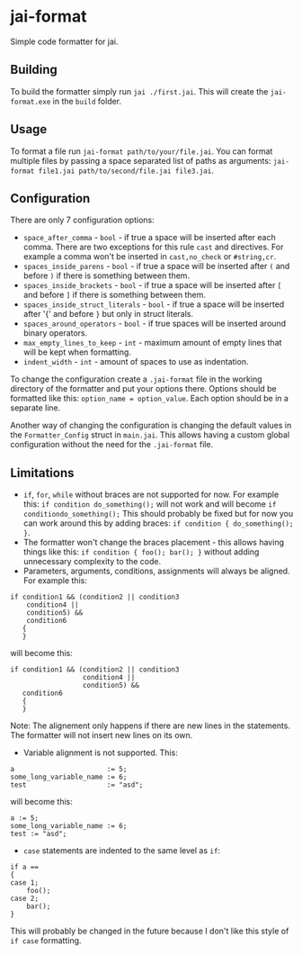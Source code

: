 # jai-format
Simple code formatter for jai.

## Building
To build the formatter simply run `jai ./first.jai`. This will create the `jai-format.exe` in the `build` folder.

## Usage
To format a file run `jai-format path/to/your/file.jai`. You can format multiple files by passing a space separated list of paths as arguments: `jai-format file1.jai path/to/second/file.jai file3.jai`.

## Configuration
There are only 7 configuration options:

* `space_after_comma` - `bool` - if true a space will be inserted after each comma. There are two exceptions for this rule 
  `cast` and directives. For example a comma won't be inserted in `cast,no_check` or `#string,cr`.
* `spaces_inside_parens` - `bool` - if true a space will be inserted after `(` and before `)` if there is something between them.
* `spaces_inside_brackets` - `bool` - if true a space will be inserted after `[` and before `]` if there is something between them.
* `spaces_inside_struct_literals` - `bool` - if true a space will be inserted after '{' and before `}` but only in struct literals.
* `spaces_around_operators` - `bool` - if true spaces will be inserted around binary operators.
* `max_empty_lines_to_keep` - `int` - maximum amount of empty lines that will be kept when formatting.
* `indent_width` - `int` - amount of spaces to use as indentation.

To change the configuration create a `.jai-format` file in the working directory of the formatter and put your options there. 
Options should be formatted like this: `option_name = option_value`. Each option should be in a separate line.

Another way of changing the configuration is changing the default values in the `Formatter_Config` struct in `main.jai`. 
This allows having a custom global configuration without the need for the `.jai-format` file.

## Limitations
* `if`, `for`, `while` without braces are not supported for now. For example this: `if condition do_something();` will not work and 
  will become `if conditiondo_something();` This should probably be fixed but for now you can work around this by adding braces: `if condition { do_something(); }`.
* The formatter won't change the braces placement - this allows having things like this: `if condition { foo(); bar(); }` without adding unnecessary complexity to the code.
* Parameters, arguments, conditions, assignments will always be aligned. For example this:
```
if condition1 && (condition2 || condition3
    condition4 ||
    condition5) &&
    condition6
   {       
   }
```
will become this:
```
if condition1 && (condition2 || condition3
                  condition4 ||
                  condition5) &&
   condition6
   {       
   }
```
Note: The alignement only happens if there are new lines in the statements. The formatter will not insert new lines on its own.
* Variable alignment is not supported. This:
```
a                       := 5;
some_long_variable_name := 6;
test                    := "asd";
```
will become this:

```
a := 5;
some_long_variable_name := 6;
test := "asd";
```
* `case` statements are indented to the same level as `if`:
```
if a ==
{
case 1;
    foo();
case 2;
    bar();
}
```
This will probably be changed in the future because I don't like this style of `if case` formatting.
